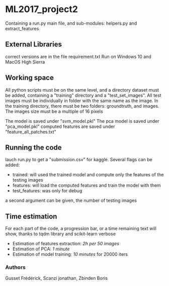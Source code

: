 # ML2017_project2
Containing a run.py main file, and sub-modules: helpers.py and extract_features

## External Libraries
correct versions are in the file requirement.txt
Run on Windows 10 and MacOS  High Sierra
## Working space
All python scripts must be on the same level, and a directory dataset must be added, containing a "training" directory and a "test_set_images".
All test images must be individually in folder with the same name as the image.
In the training directory, there must be two folders: groundtruth, and images.
The images size must be a multiple of 16 pixels

The model is saved under "svm_model.pkl"
The pca model is saved under "pca_model.pkl"
computed features are saved under "feature_all_patches.txt"
## Running the code
lauch run.py to get a "submission.csv" for kaggle.
Several flags can be added: 
* trained: will used the trained model and compute only the features of the testing images
* features: will load the computed features and train the model with them
* test_features: was only for debug

a second argument can be given, the number of testing images

## Time estimation
For each part of the code, a progression bar, or a time remaining text will show, thanks to tqdm library and scikit-learn verbose
* Estimation of features extraction: *2h per 50 images*
* Estimation of PCA: *1 minute*
* Estimation of model training: *10 minutes* for 20000 iters

### Authors
Gusset Frédérick, Scanzi jonathan, Zbinden Boris
